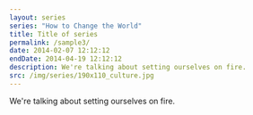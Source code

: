 ```yaml
---
layout: series
series: "How to Change the World"
title: Title of series
permalink: /sample3/
date: 2014-02-07 12:12:12
endDate: 2014-04-19 12:12:12
description: We're talking about setting ourselves on fire.
src: /img/series/190x110_culture.jpg
---
```


We're talking about setting ourselves on fire.